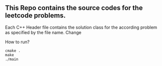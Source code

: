 ## This Repo contains the source codes for the leetcode problems.

Each C++ Header file contains the solution class for the according problem as specified by the file name. Change 

How to run?
```$xslt
cmake .
make
./main
```